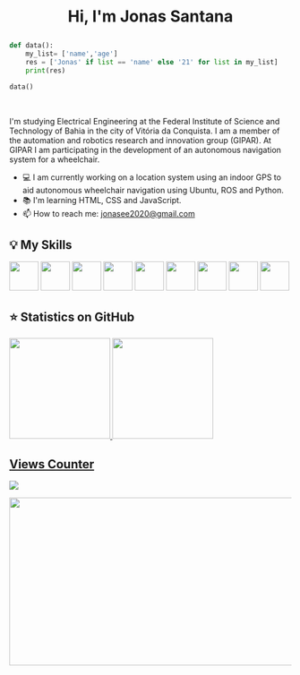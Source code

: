 <h1><p align="center">Hi, I'm Jonas Santana</p></h1>


```python
def data():
    my_list= ['name','age']
    res = ['Jonas' if list == 'name' else '21' for list in my_list]
    print(res)

data()
```

<br>

I'm studying Electrical Engineering at the Federal Institute of Science and Technology of Bahia in the city of Vitória da Conquista. I am a member of the automation and robotics research and innovation group (GIPAR). At GIPAR I am participating in the development of an autonomous navigation system for a wheelchair.

- :computer: I am currently working on a location system using an indoor GPS to aid autonomous wheelchair navigation using Ubuntu, ROS and Python.
- :books: I'm learning HTML, CSS and JavaScript.
- 📫 How to reach me: jonasee2020@gmail.com

## :bulb: My Skills

<div>
  
  <img height="52" src="https://cdn.jsdelivr.net/gh/devicons/devicon/icons/arduino/arduino-original.svg"/>
  <img height="52" src="https://cdn.jsdelivr.net/gh/devicons/devicon/icons/cplusplus/cplusplus-original.svg"/>
  <img height="52" src="https://cdn.jsdelivr.net/gh/devicons/devicon/icons/python/python-original.svg"/>
  <img height="52" src="https://cdn.jsdelivr.net/gh/devicons/devicon/icons/html5/html5-original.svg"/>
  <img height="52" src="https://cdn.jsdelivr.net/gh/devicons/devicon/icons/css3/css3-original.svg"/>
  <img height="52" src="https://www.vectorlogo.zone/logos/ros/ros-ar21.svg"/>
  <img height="52" src="https://cdn.jsdelivr.net/gh/devicons/devicon/icons/ubuntu/ubuntu-plain-wordmark.svg"/>
  <img height="52" src="https://cdn.jsdelivr.net/gh/devicons/devicon/icons/windows8/windows8-original.svg"/>
  <img height="52" src="https://cdn.jsdelivr.net/gh/devicons/devicon/icons/visualstudio/visualstudio-plain.svg"/>
                  
</div>
                
## :star: Statistics on GitHub

<div align="left">
  <a href="https://github.com/Jhon-ee">
  <img height="180em" src="https://github-readme-stats.vercel.app/api?username=Jhon-ee&show_icons=true&theme=tokyonight&include_all_commits=true&count_private=true"/>
  <img height="180em" src="https://github-readme-stats.vercel.app/api/top-langs/?username=Jhon-ee&layout=compact&langs_count=7&theme=onedark"/>
</div>

## Views Counter

<img src="https://profile-counter.glitch.me/Jhon-ee/count.svg" />

<br>

<p align="center">
  <img width="600" height="300" src="https://media.tenor.com/LvTAs9cqv-0AAAAC/great-power-great-electricity-bill.gif"/>
</p>
